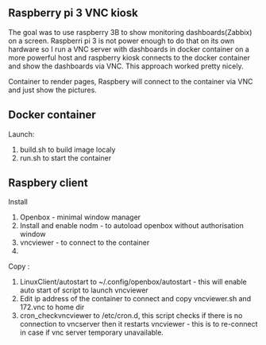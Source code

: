 ## Raspberry pi 3 VNC kiosk
The goal was to use raspberry 3B to show monitoring dashboards(Zabbix) on a screen. Raspberri pi 3 is not power enough to do that on its own hardware so I run a VNC server with dashboards in docker container on a more powerful host and raspberry kiosk connects to the docker container and show the dashboards via VNC. This approach worked pretty nicely. 

Container to render pages, Raspbery will connect to the container via VNC and just show the pictures.
## Docker container
Launch:
1. build.sh to build image localy
2. run.sh to start the container

## Raspbery client

Install 
1. Openbox - minimal window manager
2. Install and enable nodm - to autoload openbox without authorisation window
3. vncviewer - to connect to the container
4. 

Copy :
1. LinuxClient/autostart to ~/.config/openbox/autostart - this will enable auto start of script to launch vncviewer
2. Edit ip address of the container to connect and copy vncviewer.sh and 172.vnc to home dir
3. cron_checkvncviewer to /etc/cron.d, this script checks if there is no connection to vncserver then it restarts vncviewer - this is to re-connect in case if vnc server temporary unavailable.


